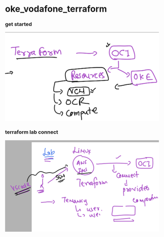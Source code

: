 # oke_vodafone_terraform

### get started

<img src="start.png">

### terraform lab connect

<img src="lab.png">

